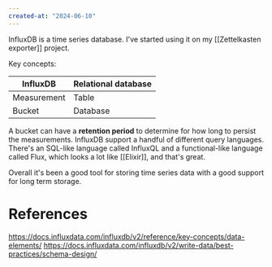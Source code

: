 ```yaml
---
created-at: "2024-06-10"
---
```


InfluxDB is a time series database. I've started using it on my [[Zettelkasten exporter]] project.

Key concepts:

| InfluxDB    | Relational database |
| ----------- | ------------------- |
| Measurement | Table               |
| Bucket      | Database            |

A bucket can have a **retention period** to determine for how long to persist the measurements. InfluxDB support a handful of different query languages. There's an SQL-like language called InfluxQL and a functional-like language called Flux, which looks a lot like [[Elixir]], and that's great.

Overall it's been a good tool for storing time series data with a good support for long term storage.

# References

https://docs.influxdata.com/influxdb/v2/reference/key-concepts/data-elements/
https://docs.influxdata.com/influxdb/v2/write-data/best-practices/schema-design/
